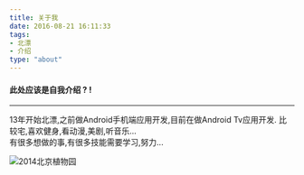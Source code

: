 ```yaml
---
title: 关于我
date: 2016-08-21 16:11:33
tags:
- 北漂
- 介绍
type: "about"
---
```

#### 此处应该是自我介绍 ? !
---  
13年开始北漂,之前做Android手机端应用开发,目前在做Android Tv应用开发.
比较宅,喜欢健身,看动漫,美剧,听音乐...  
有很多想做的事,有很多技能需要学习,努力...  

<img src="http://oc9fyu8fo.bkt.clouddn.com/three.jpg" alt="2014北京植物园" />
